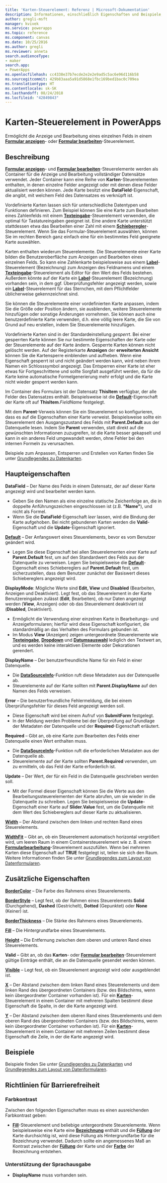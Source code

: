 ```yaml
---
title: 'Karten-Steuerelement: Referenz | Microsoft-Dokumentation'
description: Informationen, einschließlich Eigenschaften und Beispiele, über das Karten-Steuerelement
author: gregli-msft
manager: kvivek
ms.service: powerapps
ms.topic: reference
ms.component: canvas
ms.date: 10/25/2016
ms.author: gregli
ms.reviewer: anneta
search.audienceType:
- maker
search.app:
- PowerApps
ms.openlocfilehash: cc4338e37b7ecde2e2e2e9ad5c5ac6e96d116b58
ms.sourcegitcommit: 429b83aaa5a91d5868e1fbc169bed1bac0c709ea
ms.translationtype: HT
ms.contentlocale: sk-SK
ms.lasthandoff: 08/24/2018
ms.locfileid: "42849843"
---
```

# <a name="card-control-in-powerapps"></a>Karten-Steuerelement in PowerApps
Ermöglicht die Anzeige und Bearbeitung eines einzelnen Felds in einem **[Formular anzeigen](control-form-detail.md)**- oder **[Formular bearbeiten](control-form-detail.md)**-Steuerelement.

## <a name="description"></a>Beschreibung
**[Formular anzeigen](control-form-detail.md)**- und **[Formular bearbeiten](control-form-detail.md)**-Steuerelemente werden als Container für die Anzeige und Bearbeitung vollständiger Datensätze verwendet. Jeder Container kann eine Reihe von **Karten**-Steuerelementen enthalten, in denen einzelne Felder angezeigt oder mit denen diese Felder aktualisiert werden können. Jede Karte besitzt eine **DataField**-Eigenschaft, die angibt, mit welchem Feld des Datensatzes es verknüpft ist.  

Vordefinierte Karten lassen sich für unterschiedliche Datentypen und Funktionen definieren.  Zum Beispiel können Sie eine Karte zum Bearbeiten eines Zahlenfelds mit einem **[Texteingabe](control-text-input.md)**-Steuerelement verwenden, die optimal für Tastatureingaben geeignet ist. Eine andere Karte unterstützt stattdessen etwa das Bearbeiten einer Zahl mit einem **[Schieberegler](control-slider.md)**-Steuerelement. Wenn Sie das Formular-Steuerelement auswählen, können Sie im rechten Bereich ganz einfach eine für ein bestimmtes Feld geeignete Karte auswählen.

Karten enthalten wiederum Steuerelemente. Die Steuerelemente einer Karte bilden die Benutzeroberfläche zum Anzeigen und Bearbeiten eines einzelnen Felds. So kann eine Zahlenkarte beispielsweise aus einem **[Label](control-text-box.md)**-Steuerelement (Bezeichnung) zum Anzeigen des Feldnamens und einem **[Texteingabe](control-text-input.md)**-Steuerelement als Editor für den Wert des Felds bestehen. Außerdem könnte auf der Karte ein **[Label](control-text-box.md)**-Steuerelement (Bezeichnung) vorhanden sein, in dem ggf. Überprüfungsfehler angezeigt werden, sowie ein **[Label](control-text-box.md)**-Steuerelement für das Sternchen, mit dem Pflichtfelder üblicherweise gekennzeichnet sind.

Sie können die Steuerelemente einer vordefinierten Karte anpassen, indem Sie die Größe oder Position ändern, sie ausblenden, weitere Steuerelemente hinzufügen oder sonstige Änderungen vornehmen. Sie können auch eine benutzerdefinierte Karte verwenden, d.h. eine völlig leere Karte, die Sie von Grund auf neu erstellen, indem Sie Steuerelemente hinzufügen.

Vordefinierte Karten sind in der Standardeinstellung *gesperrt*. Bei einer gesperrten Karte können Sie nur bestimmte Eigenschaften der Karte oder der Steuerelemente auf der Karte ändern. Gesperrte Karten können nicht gelöscht werden. Auf der Registerkarte **Anzeigen** der **erweiterten Ansicht** können Sie die Kartensperre einblenden und aufheben. Wenn eine Eigenschaft gesperrt ist und nicht geändert werden kann, wird neben ihrem Namen ein Schlosssymbol angezeigt. Das Entsperren einer Karte ist eher etwas für Fortgeschrittene und sollte Sorgfalt ausgeführt werden, da für die Karte keine automatische Formelgenerierung mehr erfolgt und die Karte nicht wieder gesperrt werden kann.

Im Container des Formulars ist der Datensatz **ThisItem** verfügbar, der alle Felder des Datensatzes enthält.  Beispielsweise ist die **[Default](properties-core.md)**-Eigenschaft der Karte oft auf **ThisItem**.*FieldName* festgelegt.

Mit dem **Parent**-Verweis können Sie ein Steuerelement so konfigurieren, dass es auf die Eigenschaften einer Karte verweist.  Beispielsweise sollte ein Steuerelement den Ausgangszustand des Felds mit **Parent.Default** aus der Datenquelle lesen. Indem Sie **Parent** verwenden, statt direkt auf die gewünschten Informationen zuzugreifen, ist die Karte besser gekapselt und kann in ein anderes Feld umgewandelt werden, ohne Fehler bei den internen Formeln zu verursachen.

Beispiele zum Anpassen, Entsperren und Erstellen von Karten finden Sie unter [Grundlegendes zu Datenkarten](../working-with-cards.md).

## <a name="key-properties"></a>Haupteigenschaften
**DataField** – Der Name des Felds in einem Datensatz, der auf dieser Karte angezeigt wird und bearbeitet werden kann.

* Geben Sie den Namen als eine einzelne statische Zeichenfolge an, die in doppelte Anführungszeichen eingeschlossen ist (z.B. **"Name"**), und nicht als Formel.
* Wenn Sie die **DataField**-Eigenschaft *leer* lassen, wird die Bindung der Karte aufgehoben. Bei nicht gebundenen Karten werden die **Valid**-Eigenschaft und die **Update**-Eigenschaft ignoriert.

**[Default](properties-core.md)** – Der Anfangswert eines Steuerelements, bevor es vom Benutzer geändert wird.

* Legen Sie diese Eigenschaft bei allen Steuerelementen einer Karte auf **Parent.Default** fest, um auf den Standardwert des Felds aus der Datenquelle zu verweisen. Legen Sie beispielsweise die **[Default](properties-core.md)**-Eigenschaft eines Schiebereglers auf **Parent.Default** fest, um sicherzustellen, dass dem Benutzer zunächst der Basiswert dieses Schiebereglers angezeigt wird.

**DisplayMode**: Mögliche Werte sind **Edit, View** und **Disabled** (Bearbeiten, Anzeigen und Deaktiviert). Legt fest, ob das Steuerelement in der Karte Benutzereingaben zulässt (**Edit**, Bearbeiten), ob nur Daten angezeigt werden (**View**, Anzeigen) oder ob das Steuerelement deaktiviert ist (**Disabled**, Deaktiviert).  

* Ermöglicht die Verwendung einer einzelnen Karte in Bearbeitungs- und Anzeigeformularen; hierfür wird diese Eigenschaft konfiguriert, die standardmäßig an das Verhalten des Formulars gebunden ist.
* Im Modus **View** (Anzeigen) zeigen untergeordnete Steuerelemente wie **[Texteingabe](control-text-input.md)**, **[Dropdown](control-drop-down.md)** und **[Datumsauswahl](control-date-picker.md)** lediglich den Textwert an, und es werden keine interaktiven Elemente oder Dekorationen gerendert.

**DisplayName** – Der benutzerfreundliche Name für ein Feld in einer Datenquelle.

* Die **[DataSourceInfo](../functions/function-datasourceinfo.md)**-Funktion ruft diese Metadaten aus der Datenquelle ab.
* Steuerelemente auf der Karte sollten mit **Parent.DisplayName** auf den Namen des Felds verweisen.

**Error** – Die benutzerfreundliche Fehlermeldung, die bei einem Überprüfungsfehler für dieses Feld angezeigt werden soll.

* Diese Eigenschaft wird bei einem Aufruf von **SubmitForm** festgelegt.  
* In der Meldung werden Probleme bei der Überprüfung auf Grundlage der Metadaten der Datenquelle und der **Required**-Eigenschaft erläutert.

**Required** – Gibt an, ob eine Karte zum Bearbeiten des Felds einer Datenquelle einen Wert enthalten muss.

* Die **[DataSourceInfo](../functions/function-datasourceinfo.md)**-Funktion ruft die erforderlichen Metadaten aus der Datenquelle ab.
* Steuerelemente auf der Karte sollten **Parent.Required** verwenden, um zu ermitteln, ob das Feld der Karte erforderlich ist.

**Update** – Der Wert, der für ein Feld in die Datenquelle geschrieben werden soll.

* Mit der Formel dieser Eigenschaft können Sie die Werte aus den Bearbeitungssteuerelementen der Karte abrufen, um sie wieder in die Datenquelle zu schreiben. Legen Sie beispielsweise die **Update**-Eigenschaft einer Karte auf **Slider.Value** fest, um die Datenquelle mit dem Wert des Schiebereglers auf dieser Karte zu aktualisieren.

**[Width](properties-size-location.md)** – Der Abstand zwischen dem linken und rechten Rand eines Steuerelements.

**[WidthFit](properties-size-location.md)** – Gibt an, ob ein Steuerelement automatisch horizontal vergrößert wird, um leeren Raum in einem Containersteuerelement wie z. B. einem **[Formularbearbeitung](control-form-detail.md)**-Steuerelement auszufüllen. Wenn bei mehreren Karten diese Eigenschaft auf **TRUE** festgelegt ist, teilen sie sich den Raum. Weitere Informationen finden Sie unter [Grundlegendes zum Layout von Datenformularen](../working-with-form-layout.md).

## <a name="additional-properties"></a>Zusätzliche Eigenschaften
**[BorderColor](properties-color-border.md)** – Die Farbe des Rahmens eines Steuerelements.

**[BorderStyle](properties-color-border.md)** – Legt fest, ob der Rahmen eines Steuerelements **Solid** (Durchgehend), **Dashed** (Gestrichelt), **Dotted** (Gepunktet) oder **None** (Keiner) ist.

**[BorderThickness](properties-color-border.md)** – Die Stärke des Rahmens eines Steuerelements.

**[Fill](properties-color-border.md)** – Die Hintergrundfarbe eines Steuerelements.

**[Height](properties-size-location.md)** – Die Entfernung zwischen dem oberen und unteren Rand eines Steuerelements.

**Valid** – Gibt an, ob das **Karten**- oder **[Formular bearbeiten](control-form-detail.md)**-Steuerelement gültige Einträge enthält, die an die Datenquelle gesendet werden können.

**[Visible](properties-core.md)** – Legt fest, ob ein Steuerelement angezeigt wird oder ausgeblendet ist.

**[X](properties-size-location.md)** – Der Abstand zwischen dem linken Rand eines Steuerelements und dem linken Rand des übergeordneten Containers (bzw. des Bildschirms, wenn kein übergeordneter Container vorhanden ist). Für ein **[Karten](control-card.md)**-Steuerelement in einem Container mit mehreren Spalten bestimmt diese Eigenschaft die Spalte, in der die Karte angezeigt wird.

**[Y](properties-size-location.md)** – Der Abstand zwischen dem oberen Rand eines Steuerelements und dem oberen Rand des übergeordneten Containers (bzw. des Bildschirms, wenn kein übergeordneter Container vorhanden ist). Für ein **[Karten](control-card.md)**-Steuerelement in einem Container mit mehreren Zeilen bestimmt diese Eigenschaft die Zeile, in der die Karte angezeigt wird.

## <a name="examples"></a>Beispiele
Beispiele finden Sie unter [Grundlegendes zu Datenkarten](../working-with-cards.md) und [Grundlegendes zum Layout von Datenformularen](../working-with-form-layout.md).


## <a name="accessibility-guidelines"></a>Richtlinien für Barrierefreiheit
### <a name="color-contrast"></a>Farbkontrast
Zwischen den folgenden Eigenschaften muss es einen ausreichenden Farbkontrast geben:
* **[Fill](properties-color-border.md)**-Steuerelement und beliebige untergeordnete Steuerelemente. Wenn beispielsweise eine Karte eine **[Bezeichnung](control-text-box.md)** enthält und die **[Füllung](properties-color-border.md)** der Karte durchsichtig ist, wird diese Füllung als Hintergrundfarbe für die Bezeichnung verwendet. Dadurch sollte ein angemessenes Maß an Kontrast zwischen der **[Füllung](properties-color-border.md)** der Karte und der **[Farbe](properties-color-border.md)** der Bezeichnung entstehen.

### <a name="screen-reader-support"></a>Unterstützung der Sprachausgabe
* **DisplayName** muss vorhanden sein.
